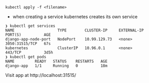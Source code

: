 
```
kubectl apply -f <filename>
```

* when creating a service kubernetes creates its own service

```
❯ kubectl get services
NAME                   TYPE        CLUSTER-IP     EXTERNAL-IP   PORT(S)          AGE
django-app-node-port   NodePort    10.99.129.73   <none>        3050:31515/TCP   67s
kubernetes             ClusterIP   10.96.0.1      <none>        443/TCP          3d5h
❯ kubectl get pods
NAME         READY   STATUS    RESTARTS   AGE
django-app   1/1     Running   0          18m
```

Visit app at http://localhost:31515/
